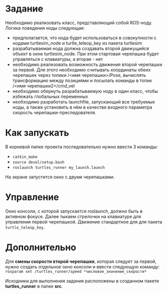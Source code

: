 # Задание
Необходимо реализовать класс, представляющий собой ROS-ноду. Логика поведения ноды следующая:
* предполагается, что нода будет использоваться в совокупности с нодами turtlesim_node и turtle_teleop_key из пакета turtlesim
* разрабатываемая нода должна создавать второй движущийся объект в окне turtlesim_node. При этом стартовая черепашка будет управляться с клавиатуры, а вторая - нет
* необходимо реализовать возможность движения второй черепашки за первой. Для этого необходимо считывать координаты обеих черепашек через топики /<имя черепашки>/Pose, вычислять трансформацию между позициями и посылать команды в топик /<имя черепашки2>/cmd_vel
* необходимо обернуть разрабатываемую ноду в один класс, чтобы избежать глобальных переменных
* необходимо разработать launchfile, запускающий все требуемые ноды, а также установить в нём в качестве входного параметра скорость черепашки-преследователя.

# Как запускать
В корневой папке проекта последовательно нужно ввести 3 команды:
* `catkin_make`
* `source devel/setup.bash`
* `roslaunch turtles_runner my_launch.launch`

На экране запустится окно с двумя черепашками.

# Управление
Окно консоли, с которой запускается roslaunch, должно быть в активном фокусе. Далее тыкаем стрелочки на клавиатуре для управления первой черепашкой. Движение стандартное для для пакета `turtle_teleop_key`.

# Дополнительно
Для **смены скорости второй черепашки**, которая следует за первой, нужно создать отдельное окно консоли и ввести следующую команду:
`rosparam set /turtles_runner/speed *числовое_значение_скорости*`

Исходники для выполнения задания расположены в созданном пакете **turtles_runner** в папке **src**.
